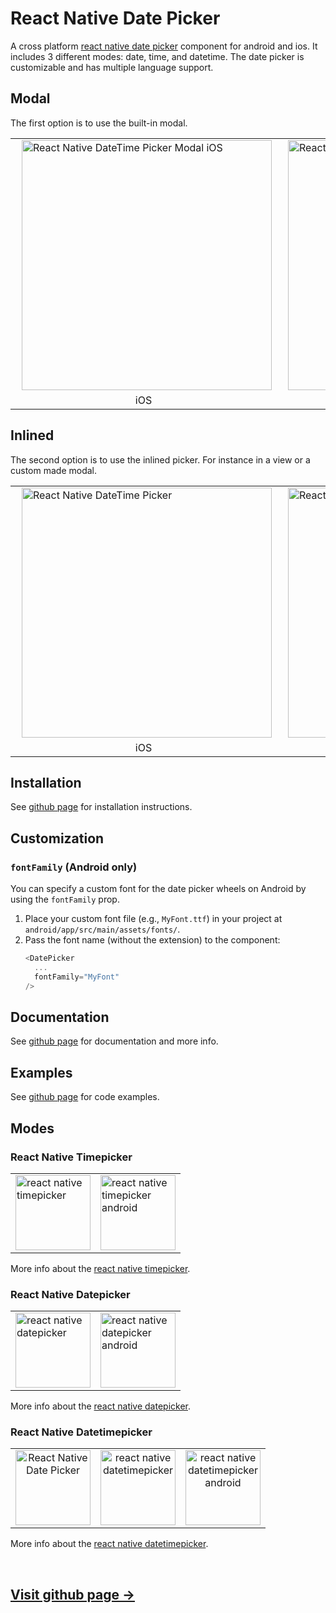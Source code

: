 # React Native Date Picker

A cross platform <a href="https://github.com/henninghall/react-native-date-picker" title="React Native Date Pickers">react native date picker</a> component for android and ios. It includes 3 different modes: date, time, and datetime. The date picker is customizable and has multiple language support.

## Modal

The first option is to use the built-in modal.

<table>
   <tr>
  <td><img src="https://github.com/henninghall/react-native-date-picker/raw/master/docs/react-native-datetime-picker-modal-ios.gif" alt="React Native DateTime Picker Modal iOS" height="400px" style="margin-left:10px" /></td>
        <td><img src="https://github.com/henninghall/react-native-date-picker/raw/master/docs/react-native-datetime-picker-modal-android.gif" alt="React Native DateTime Picker Modal Android" height="400px" style="margin-left:10px" />
    </td>
  </tr>
      <tr>
  <td align="center">iOS</td><td align="center">Android</td>
  </tr>
  </table>

## Inlined

The second option is to use the inlined picker. For instance in a view or a custom made modal.

<table>
   <tr>
  <td><img src="https://github.com/henninghall/react-native-date-picker/raw/master/docs/react-native-date-time-picker-ios-inline.gif" alt="React Native DateTime Picker" height="400px" style="margin-left:10px" /></td>
        <td><img src="https://github.com/henninghall/react-native-date-picker/raw/master/docs/react-native-date-time-picker-android-inline.gif" alt="React Native Date Time Picker" height="400px" style="margin-left:10px" />
    </td>
  </tr>
      <tr>
  <td align="center">iOS</td><td align="center">Android</td>
  </tr>
  </table>

## Installation

See <a href="https://github.com/henninghall/react-native-date-picker">github page</a> for installation instructions.

## Customization

### `fontFamily` (Android only)
You can specify a custom font for the date picker wheels on Android by using the `fontFamily` prop.

1.  Place your custom font file (e.g., `MyFont.ttf`) in your project at `android/app/src/main/assets/fonts/`.
2.  Pass the font name (without the extension) to the component:
    ```javascript
    <DatePicker
      ...
      fontFamily="MyFont"
    />
    ```

## Documentation

See <a href="https://github.com/henninghall/react-native-date-picker">github page</a> for documentation and more info.

## Examples

See <a href="https://github.com/henninghall/react-native-date-picker">github page</a> for code examples.

## Modes

### React Native Timepicker

<table><tr><td>
    <img src="https://github.com/henninghall/react-native-date-picker/raw/master/docs/time-mode-ios.png" alt="react native timepicker" height="120px" 
/>
</td><td>
    <img src="https://github.com/henninghall/react-native-date-picker/raw/master/docs/time-mode-android.png" alt="react native timepicker android" height="120px" />
</td></tr></table>

More info about the <a href="https://github.com/henninghall/react-native-date-picker#time-picker">react native timepicker</a>.

### React Native Datepicker

<table><tr><td>
    <img src="https://github.com/henninghall/react-native-date-picker/raw/master/docs/date-mode-ios.png" alt="react native datepicker" height="120px" 
/>
</td><td>
    <img src="https://github.com/henninghall/react-native-date-picker/raw/master/docs/date-mode-android.png" alt="react native datepicker android" height="120px" />
</td></tr></table>

More info about the <a href="https://github.com/henninghall/react-native-date-picker#datepicker">react native datepicker</a>.

### React Native Datetimepicker

<table>
<tr>
    <td align="center"><img src="https://github.com/henninghall/react-native-date-picker/raw/master/docs/react-native-date-picker.gif" alt="React Native Date Picker" title="React Native Date Picker" height="120px"/>
</td>
<td align="center">
 <img src="https://github.com/henninghall/react-native-date-picker/raw/master/docs/react-native-date-picker-android.gif" alt="react native datetimepicker" height="120px" />
</td><td align="center">
 <img src="https://raw.githubusercontent.com/henninghall/react-native-date-picker/master/docs/react-native-date-picker-android-native.gif" alt="react native datetimepicker android" height="120px" />
</td></tr>
</table>

More info about the <a href="https://github.com/henninghall/react-native-date-picker#date-time-picker">react native datetimepicker</a>.

<br>
<a href="https://github.com/henninghall/react-native-date-picker#date-time-picker"><h2>Visit github page → </h2></a>

